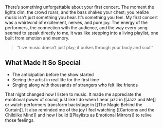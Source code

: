 
There’s something unforgettable about your first concert. The moment the lights dim, the crowd roars, and the bass shakes your chest; you realize music isn’t just something you hear. It’s something you feel. My first concert was a whirlwind of excitement, nerves, and pure joy. The energy of the performers, the connection with the audience, and the way every song seemed to speak directly to me, it was like stepping into a living playlist, one built from emotion and memory.

> “Live music doesn’t just play; it pulses through your body and soul.”

## What Made It So Special
- The anticipation before the show started
- Seeing the artist in real life for the first time
- Singing along with thousands of strangers who felt like friends

That night changed how I listen to music. It made me appreciate the emotional power of sound, just like I do when I hear jazz in [[Jazz and Me]] or watch performers transform backstage in [[The Magic Behind the Curtain]]. It also reminded me of the joy I feel watching [[Cartoons and the Childlike Mind]] and how I build [[Playlists as Emotional Mirrors]] to relive those feelings.